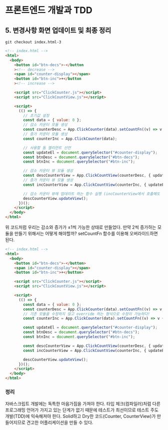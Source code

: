 # 프론트엔드 개발과 TDD

## 5. 변경사항 화면 업데이트 및 최종 정리

`git checkout index.html-3`

```html
<!-- index.html -->
<html>
  <body>
    <button id="btn-decs">-</button
    ><!-- decrease -->
    <span id="counter-display"></span>
    <button id="btn-inc">+</button
    ><!-- increase -->

    <script src="ClickCounter.js"></script>
    <script src="ClickCountView.js"></script>

    <script>
      (() => {
        // 초기값 설정
        const data = { value: 0 };
        // 감소 카운터 모듈 생성
        const counterDesc = App.ClickCounter(data).setCountFn((v) => v - 1);
        // 증가 카운터 모듈 생성
        const counterInc = App.ClickCounter(data);

        // 사용할 돔 엘리먼트 선언
        const updateEl = document.querySelector("#counter-display");
        const btnDesc = document.querySelector("#btn-decs");
        const btnInc = document.querySelector("#btn-inc");

        // 감소 카운터 뷰 모듈 생성
        const descCounterView = App.ClickCountView(counterDesc, { updateEl, triggerEl: btnDesc });
        // 증가 카운터 뷰 모듈 생성
        const incCounterView = App.ClickCountView(counterInc, { updateEl, triggerEl: btnInc });

        // 감소 카운터 뷰에 업데이트 하는 함수 실행 (incCounterView에서 호출해도 된다)
        descCounterView.updateView();
      })();
    </script>
  </body>
</html>
```

위 코드처럼 우리는 감소와 증가가 ±1씩 가능한 상태로 만들었다.
만약 2씩 증가하는 모듈을 만들기 위해서는 어떻게 해야할까? setCountFn 함수를 이용해 오버라이드하면 된다.

```html
<!-- index.html -->
<html>
  <body>
    <button id="btn-decs">-</button>
    <span id="counter-display"></span>
    <button id="btn-inc">+</button>

    <script src="ClickCounter.js"></script>
    <script src="ClickCountView.js"></script>

    <script>
      (() => {
        const data = { value: 0 };
        const counterDesc = App.ClickCounter(data).setCountFn((v) => v - 1);
        // 기존 모듈을 수정하지 않고 override 하는 형식으로 수정이 가능하다!
        const counterInc = App.ClickCounter(data).setCountFn((v) => v + 2);

        const updateEl = document.querySelector("#counter-display");
        const btnDesc = document.querySelector("#btn-decs");
        const btnInc = document.querySelector("#btn-inc");

        const descCounterView = App.ClickCountView(counterDesc, { updateEl, triggerEl: btnDesc });
        const incCounterView = App.ClickCountView(counterInc, { updateEl, triggerEl: btnInc });

        descCounterView.updateView();
      })();
    </script>
  </body>
</html>
```

### 정리

자바스크립트 개발에는 독특한 마음가짐을 가져야 한다.
타입 체크(컴파일러)처럼 다른 프로그래밍 언어가 가지고 있는 단계가 없기 때문에
테스트가 최선이므로 테스트 주도 개발(TDD)에 익숙해져야 한다.
Solid하고 Dry한 코드(Counter, CounterView)가 만들어지므로 견고한 어플리케이션을 만들 수 있다.
